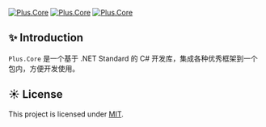 [![Plus.Core](https://img.shields.io/nuget/v/Plus.Core.svg?color=red&style=flat-square)](https://www.nuget.org/packages/Plus.Core/)
[![Plus.Core](https://img.shields.io/nuget/dt/Plus.Core.svg?style=flat-square)](https://www.nuget.org/packages/Plus.Core/)
[![Plus.Core](https://img.shields.io/badge/License-MIT-blue?style=flat-square)](https://github.com/Meowv/Plus.Core/blob/master/LICENSE)

## ✨ Introduction

`Plus.Core` 是一个基于 .NET Standard 的 C# 开发库，集成各种优秀框架到一个包内，方便开发使用。

## ☀️ License

This project is licensed under [MIT](LICENSE).
